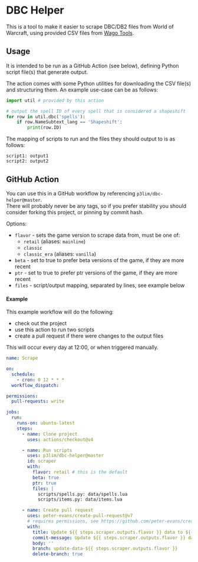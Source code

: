 # DBC Helper

This is a tool to make it easier to scrape DBC/DB2 files from World of Warcraft, using provided CSV files from [Wago Tools](https://wago.tools/db2).

## Usage

It is intended to be run as a GitHub Action (see below), defining Python script file(s) that generate output.

The action comes with some Python utilities for downloading the CSV file(s) and structuring them. An example use-case can be as follows:

```python
import util # provided by this action

# output the spell ID of every spell that is considered a shapeshift
for row in util.dbc('spells'):
	if row.NameSubtext_lang == 'Shapeshift':
		print(row.ID)
```

The mapping of scripts to run and the files they should output to is as follows:

```
script1: output1
script2: output2
```

## GitHub Action

You can use this in a GitHub workflow by referencing `p3lim/dbc-helper@master`.  
There will probably never be any tags, so if you prefer stability you should consider forking this project, or pinning by commit hash.

Options:
- `flavor` - sets the game version to scrape data from, must be one of:
  - `retail` (aliases: `mainline`)
  - `classic`
  - `classic_era` (aliases: `vanilla`)
- `beta` - set to true to prefer beta versions of the game, if they are more recent
- `ptr` - set to true to prefer ptr versions of the game, if they are more recent
- `files` - script/output mapping, separated by lines, see example below

#### Example

This example workflow will do the following:
- check out the project
- use this action to run two scripts
- create a pull request if there were changes to the output files

This will occur every day at 12:00, or when triggered manually.

```yaml
name: Scrape

on:
  schedule:
    - cron: 0 12 * * *
  workflow_dispatch:

permissions:
  pull-requests: write

jobs:
  run:
    runs-on: ubuntu-latest
    steps:
      - name: Clone project
        uses: actions/checkout@v4

      - name: Run scripts
        uses: p3lim/dbc-helper@master
        id: scraper
        with:
          flavor: retail # this is the default
          beta: true
          ptr: true
          files: |
            scripts/spells.py: data/spells.lua
            scripts/items.py: data/items.lua

      - name: Create pull request
        uses: peter-evans/create-pull-request@v7
        # requires permissions, see https://github.com/peter-evans/create-pull-request#workflow-permissions
        with:
          title: Update ${{ steps.scraper.outputs.flavor }} data to ${{ steps.scraper.outputs.version }}
          commit-message: Update ${{ steps.scraper.outputs.flavor }} data to ${{ steps.scraper.outputs.version }}
          body: ''
          branch: update-data-${{ steps.scraper.outputs.flavor }}
          delete-branch: true
```

